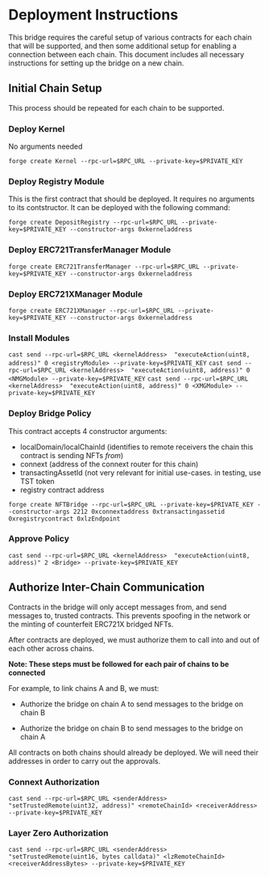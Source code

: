 # Deployment Instructions

This bridge requires the careful setup of various contracts for each chain that will be supported, and then some additional setup for enabling a connection between each chain. This document includes all necessary instructions for setting up the bridge on a new chain.

## Initial Chain Setup

This process should be repeated for each chain to be supported.

### Deploy Kernel

No arguments needed

`forge create Kernel --rpc-url=$RPC_URL --private-key=$PRIVATE_KEY`

### Deploy Registry Module

This is the first contract that should be deployed. It requires no arguments to its contstructor. It can be deployed with the following command: 

`forge create DepositRegistry --rpc-url=$RPC_URL --private-key=$PRIVATE_KEY --constructor-args 0xkerneladdress`

### Deploy ERC721TransferManager Module

`forge create ERC721TransferManager --rpc-url=$RPC_URL --private-key=$PRIVATE_KEY --constructor-args 0xkerneladdress`

### Deploy ERC721XManager Module 

`forge create ERC721XManager --rpc-url=$RPC_URL --private-key=$PRIVATE_KEY --constructor-args 0xkerneladdress`

### Install Modules

`cast send --rpc-url=$RPC_URL <kernelAddress>  "executeAction(uint8, address)" 0 <registryModule> --private-key=$PRIVATE_KEY`
`cast send --rpc-url=$RPC_URL <kernelAddress>  "executeAction(uint8, address)" 0 <NMGModule> --private-key=$PRIVATE_KEY`
`cast send --rpc-url=$RPC_URL <kernelAddress>  "executeAction(uint8, address)" 0 <XMGModule> --private-key=$PRIVATE_KEY`

### Deploy Bridge Policy

This contract accepts 4 constructor arguments:

- localDomain/localChainId (identifies to remote receivers the chain this contract is sending NFTs *from*)
- connext (address of the connext router for this chain)
- transactingAssetId (not very relevant for initial use-cases. in testing, use TST token
- registry contract address

`forge create NFTBridge --rpc-url=$RPC_URL --private-key=$PRIVATE_KEY --constructor-args 2212 0xconnextaddress 0xtransactingassetid 0xregistrycontract 0xlzEndpoint`

### Approve Policy

`cast send --rpc-url=$RPC_URL <kernelAddress>  "executeAction(uint8, address)" 2 <Bridge> --private-key=$PRIVATE_KEY`

## Authorize Inter-Chain Communication

Contracts in the bridge will only accept messages from, and send messages to, trusted contracts. This prevents spoofing in the network or the minting of counterfeit ERC721X bridged NFTs.

After contracts are deployed, we must authorize them to call into and out of each other across chains.

**Note: These steps must be followed for each pair of chains to be connected**

For example, to link chains A and B, we must:

- Authorize the bridge on chain A to send messages to the bridge on chain B

- Authorize the bridge on chain B to send messages to the bridge on chain A

All contracts on both chains should already be deployed. We will need their addresses in order to carry out the approvals.

### Connext Authorization
`cast send --rpc-url=$RPC_URL <senderAddress>  "setTrustedRemote(uint32, address)" <remoteChainId> <receiverAddress> --private-key=$PRIVATE_KEY`

### Layer Zero Authorization

`cast send --rpc-url=$RPC_URL <senderAddress>  "setTrustedRemote(uint16, bytes calldata)" <lzRemoteChainId> <receiverAddressBytes> --private-key=$PRIVATE_KEY`
